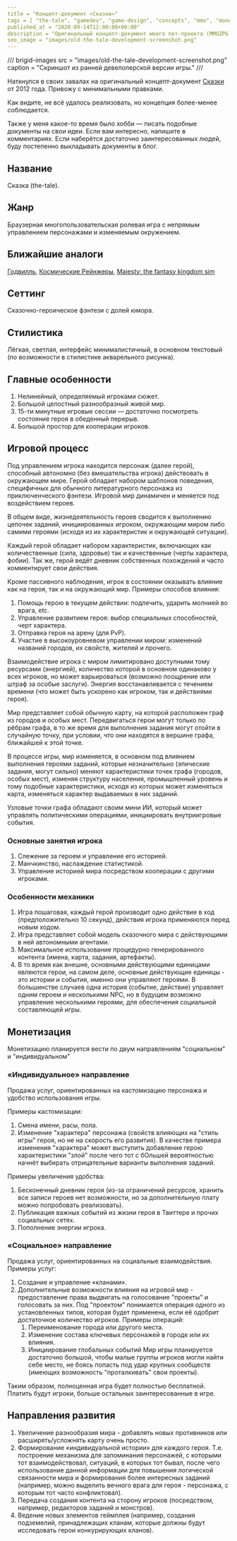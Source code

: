 ```yaml
---
title = "Концепт-документ «Сказки»"
tags = [ "the-tale", "gamedev", "game-design", "concepts", "mmo", "monetization", "practice", "procedural-content-generation", "development", "interesting"]
published_at = "2020-09-14T12:00:00+00:00"
description = "Оригинальный концепт-документ моего пет-проекта (MMOZPG «Сказка») от 2012 года."
seo_image = "images/old-the-tale-development-screenshot.png"
---
```


/// brigid-images
src = "images/old-the-tale-development-screenshot.png"
caption = "Скриншот из ранней девелоперской версии игры."
///

Наткнулся в своих завалах на оригинальный концепт-документ [Сказки](https://the-tale.org/) от 2012 года. Привожу с минимальными правками.

Как видите, не всё удалось реализовать, но концепция более-менее соблюдается.

Также у меня какое-то время было хобби — писать подобные документы на свои идеи. Если вам интересно, напишите в комментариях. Если наберётся достаточно заинтересованных людей, буду постепенно выкладывать документы в блог.

<!-- more -->

## Название

Сказка (the-tale).

## Жанр

Браузерная многопользовательская ролевая игра с непрямым управлением персонажами и изменяемым окружением.

## Ближайшие аналоги

[Годвилль](https://ru.wikipedia.org/wiki/%D0%93%D0%BE%D0%B4%D0%B2%D0%B8%D0%BB%D0%BB%D1%8C), [Космические Рейнжеры](https://ru.wikipedia.org/wiki/%D0%9A%D0%BE%D1%81%D0%BC%D0%B8%D1%87%D0%B5%D1%81%D0%BA%D0%B8%D0%B5_%D1%80%D0%B5%D0%B9%D0%BD%D0%B4%D0%B6%D0%B5%D1%80%D1%8B), [Majesty: the fantasy kingdom sim](https://ru.wikipedia.org/wiki/Majesty:_The_Fantasy_Kingdom_Sim)

## Сеттинг

Сказочно-героическое фэнтези с долей юмора.

## Стилистика

Лёгкая, светлая, интерфейс минималистичный, в основном текстовый (по возможности в стилистике акварельного рисунка).

## Главные особенности

1. Нелинейный, определяемый игроками сюжет.
2. Большой целостный разнообразный живой мир.
3. 15-ти минутные игровые сессии — достаточно посмотреть состояние героя в обеденный перерыв.
4. Большой простор для кооперации игроков.

## Игровой процесс

Под управлением игрока находится персонаж (далее герой), способный автономно (без вмешательства игрока) действовать в окружающем мире. Герой обладает набором шаблонов поведения, специфичных для обычного литературного персонажа из приключенческого фэнтези. Игровой мир динамичен и меняется под воздействием героев.

В общем виде, жизнедеятельность героев сводится к выполнению цепочек заданий, инициированных игроком, окружающим миром либо самими героями (исходя из их характеристик и окружающей ситуации).

Каждый герой обладает набором характеристик, включающих как количественные (сила, здоровье) так и качественные (черты характера, фобии). Так же, герой ведёт дневник собственных похождений и часто комментирует свои действия.

Кроме пассивного наблюдения, игрок в состоянии оказывать влияние как на героя, так и на окружающий мир. Примеры способов влияния:

1. Помощь герою в текущем действии: подлечить, ударить молнией во врага, etc.
2. Управление развитием героя: выбор специальных способностей, черт характера.
3. Отправка героя на арену (для PvP).
4. Участие в высокоуровневом управлении миром: изменений названий городов, их свойств, жителей и прочего.

Взаимодействие игрока с миром лимитировано доступными тому ресурсами (энергией), количество которой в основном одинаково у всех игроков, но может варьироваться (возможно поощрение или штраф за особые заслуги). Энергия восстанавливается с течением времени (что может быть ускорено как игроком, так и действиями героя).

Мир представляет собой обычную карту, на которой расположен граф из городов и особых мест. Передвигаться герои могут только по рёбрам графа, в то же время для выполнения задания могут отойти в случайную точку, при условии, что они находятся в вершине графа, ближайшей к этой точке.

В процессе игры, мир изменяется, в основном под влиянием выполнения героями заданий, которые незначительно (эпические задания, могут сильно) меняют характеристики точек графа (городов, особых мест), изменяя структуру населения, промышленный уровень и тому подобные характеристики, исходя из которых может изменяться карта, изменяться характер выдаваемых в них заданий.

Узловые точки графа обладают своим мини ИИ, который может управлять политическими операциями, инициировать внутриигровые события.

### Основные занятия игрока

1. Слежение за героем и управление его историей.
2. Манчкинство, наслаждение статистикой.
3. Управление историей мира посредством кооперации с другими игроками.

### Особенности механики

1. Игра пошаговая, каждый герой производит одно действие в ход (предположительно 10 секунд), действия игрока применяются перед новым ходом.
2. Игра представляет собой модель сказочного мира с действующими в ней автономными агентами.
3. Максимальное использование процедурно генерированного контента (имена, карта, задания, артефакты).
4. В то время как внешне, основными действующими единицами являются герои, на самом деле, основные действующие единицы - это истории и события, именно они управляют героями. В большинстве случаев одна история (событие, действие) управляет одним героем и несколькими NPC, но в будущем возможно управление несколькими героями, для обеспечения социальной составляющей игры.

## Монетизация

Монетизацию планируется вести по двум направлениям "социальном" и "индивидуальном"

### «Индивидуальное» направление

Продажа услуг, ориентированных на кастомизацию персонажа и удобство использования игры.

Примеры кастомизации:

1. Смена имени, расы, пола.
2. Изменение "характера" персонажа (свойств влияющих на "стиль игры" героя, но не на скорость его развития). В качестве примера изменения "характера" может выступить добавление герою характеристики "злой" после чего тот с бОльшей вероятностью начнёт выбирать отрицательные варианты выполнения заданий.

Примеры увеличения удобства:

1. Бесконечный дневник героя (из-за ограничений ресурсов, хранить все записи героев нет возможности, но за дополнительную плату можно попробовать реализовать).
2. Публикация важных событий из жизни героя в Твиттере и прочих социальных сетях.
3. Пополнение энергии игрока.

### «Социальное» направление

Продажа услуг, ориентированных на социальные взаимодействия. Примеры услуг:

1. Создание и управление «кланами».
2. Дополнительные возможности влияния на игровой мир - предоставление права выдвигать на голосование "проекты" и голосовать за них. Под "проектом" понимается операция одного из установленных типов, которая будет применена, если её одобрит достаточное количество игроков. Примеры операций:
    1. Переименование города или другого места.
    2. Изменение состава ключевых персонажей в городе или их влияния.
    3. Инициирование глобальных событий Мир игры планируется достаточно большой, чтобы малые группы игроков могли найти себе место, не боясь попасть под удар крупных сообществ (имеющих возможность "проталкивать" свои проекты).

Таким образом, полноценная игра будет полностью бесплатной. Платить будут игроки, больше остальных заинтересованные в игре.

## Направления развития

1. Увеличение разнообразия мира - добавлять новых противников или расширять/усложнять карту очень просто.
2. Формирование «индивидуальной истории» для каждого героя. Т.е. построение механизма для запоминания персонажей, с которыми тот взаимодействовал, ситуаций, в которых тот бывал, после чего использование данной информации для повышения логической связанности мира и формирования более интересных заданий (например, можно выделить вечного врага для героя - персонажа, с которым тот часто конфликтовал).
3. Передача создания контента на сторону игроков (посредством, например, редакторов заданий и монстров).
4. Ведение новых элементов геймплея (например, создания подземелий, принадлежащих кланам, которые должны будут исследовать герои конкурирующих кланов).
